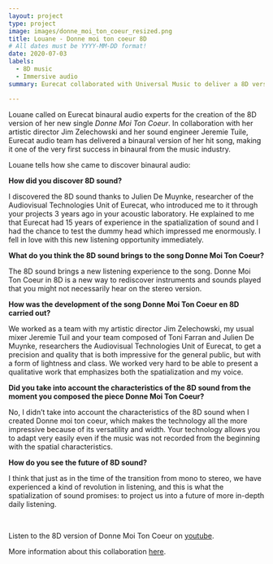 ```yaml
---
layout: project
type: project
image: images/donne_moi_ton_coeur_resized.png
title: Louane - Donne moi ton coeur 8D
# All dates must be YYYY-MM-DD format!
date: 2020-07-03
labels:
  - 8D music
  - Immersive audio
summary: Eurecat collaborated with Universal Music to deliver a 8D version of Louane's single Donne Moi Ton Coeur.

---
```


Louane called on Eurecat binaural audio experts for the creation of the 8D version of her new single *Donne Moi Ton Coeur*. In collaboration with her artistic director Jim Zelechowski and her sound engineer Jeremie Tuile, Eurecat audio team has delivered a binaural version of her hit song, making it one of the very first success in binaural from the music industry.
<br />

Louane tells how she came to discover binaural audio:
<br />

**How did you discover 8D sound?**
<br />

I discovered the 8D sound thanks to Julien De Muynke, researcher of the Audiovisual Technologies Unit of Eurecat, who introduced me to it through your projects 3 years ago in your acoustic laboratory. He explained to me that Eurecat had 15 years of experience in the spatialization of sound and I had the chance to test the dummy head which impressed me enormously. I fell in love with this new listening opportunity immediately.
<br />

**What do you think the 8D sound brings to the song Donne Moi Ton Coeur?**
<br />

The 8D sound brings a new listening experience to the song. Donne Moi Ton Coeur in 8D is a new way to rediscover instruments and sounds played that you might not necessarily hear on the stereo version.
<br />

**How was the development of the song Donne Moi Ton Coeur en 8D carried out?**
<br />

We worked as a team with my artistic director Jim Zelechowski, my usual mixer Jeremie Tuil and your team composed of Toni Farran and Julien De Muynke, researchers the Audiovisual Technologies Unit of Eurecat, to get a precision and quality that is both impressive for the general public, but with a form of lightness and class. We worked very hard to be able to present a qualitative work that emphasizes both the spatialization and my voice.
<br />

**Did you take into account the characteristics of the 8D sound from the moment you composed the piece Donne Moi Ton Coeur?**
<br />

No, I didn’t take into account the characteristics of the 8D sound when I created Donne moi ton coeur, which makes the technology all the more impressive because of its versatility and width. Your technology allows you to adapt very easily even if the music was not recorded from the beginning with the spatial characteristics.
<br />

**How do you see the future of 8D sound?**
<br />

I think that just as in the time of the transition from mono to stereo, we have experienced a kind of revolution in listening, and this is what the spatialization of sound promises: to project us into a future of more in-depth daily listening.

<br />

Listen to the 8D version of Donne Moi Ton Coeur on [youtube](https://www.youtube.com/watch?v=xYZ0Yp0zhO4).

More information about this collaboration [here](https://eurecat.org/3daudio/).
